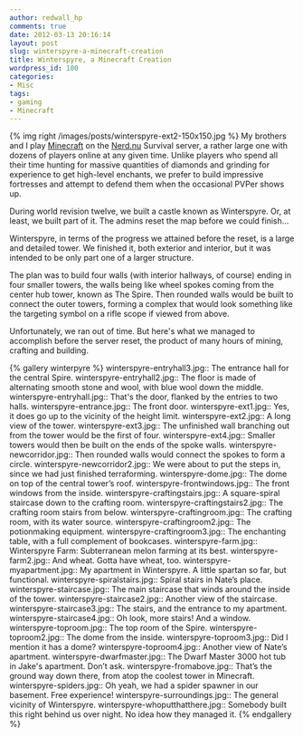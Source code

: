 ```yaml
---
author: redwall_hp
comments: true
date: 2012-03-13 20:16:14
layout: post
slug: winterspyre-a-minecraft-creation
title: Winterspyre, a Minecraft Creation
wordpress_id: 100
categories:
- Misc
tags:
- gaming
- Minecraft
---
```


{% img right /images/posts/winterspyre-ext2-150x150.jpg %}
My brothers and I play [Minecraft](http://www.minecraft.net/) on the [Nerd.nu](http://nerd.nu/) Survival server, a rather large one with dozens of players online at any given time. Unlike players who spend all their time hunting for massive quantities of diamonds and grinding for experience to get high-level enchants, we prefer to build impressive fortresses and attempt to defend them when the occasional PVPer shows up.

During world revision twelve, we built a castle known as Winterspyre. Or, at least, we built part of it. The admins reset the map before we could finish...

Winterspyre, in terms of the progress we attained before the reset, is a large and detailed tower. We finished it, both exterior and interior, but it was intended to be only part one of a larger structure.

<!-- more -->

The plan was to build four walls (with interior hallways, of course) ending in four smaller towers, the walls being like wheel spokes coming from the center hub tower, known as The Spire. Then rounded walls would be built to connect the outer towers, forming a complex that would look something like the targeting symbol on a rifle scope if viewed from above.

Unfortunately, we ran out of time. But here's what we managed to accomplish before the server reset, the product of many hours of mining, crafting and building.

{% gallery winterpyre %}
winterspyre-entryhall3.jpg:: The entrance hall for the central Spire.
winterspyre-entryhall2.jpg:: The floor is made of alternating smooth stone and wool, with blue wool down the middle.
winterspyre-entryhall.jpg:: That's the door, flanked by the entries to two halls.
winterspyre-entrance.jpg:: The front door.
winterspyre-ext1.jpg:: Yes, it does go up to the vicinity of the height limit.
winterspyre-ext2.jpg:: A long view of the tower.
winterspyre-ext3.jpg:: The unfinished wall branching out from the tower would be the first of four.
winterspyre-ext4.jpg:: Smaller towers would then be built on the ends of the spoke walls.
winterspyre-newcorridor.jpg:: Then rounded walls would connect the spokes to form a circle.
winterspyre-newcorridor2.jpg:: We were about to put the steps in, since we had just finished terraforming.
winterspyre-dome.jpg:: The dome on top of the central tower’s roof. 
winterspyre-frontwindows.jpg:: The front windows from the inside.
winterspyre-craftingstairs.jpg:: A square-spiral staircase down to the crafting room. 
winterspyre-craftingstairs2.jpg:: The crafting room stairs from below. 
winterspyre-craftingroom.jpg:: The crafting room, with its water source. 
winterspyre-craftingroom2.jpg:: The potionmaking equipment. 
winterspyre-craftingroom3.jpg:: The enchanting table, with a full complement of bookcases.
winterspyre-farm.jpg:: Winterspyre Farm: Subterranean melon farming at its best.
winterspyre-farm2.jpg:: And wheat. Gotta have wheat, too. 
winterspyre-myapartment.jpg:: My apartment in Winterspyre. A little spartan so far, but functional. 
winterspyre-spiralstairs.jpg:: Spiral stairs in Nate’s place. 
winterspyre-staircase.jpg:: The main staircase that winds around the inside of the tower. 
winterspyre-staircase2.jpg:: Another view of the staircase. 
winterspyre-staircase3.jpg:: The stairs, and the entrance to my apartment. 
winterspyre-staircase4.jpg:: Oh look, more stairs! And a window. 
winterspyre-toproom.jpg:: The top room of the Spire. 
winterspyre-toproom2.jpg:: The dome from the inside. 
winterspyre-toproom3.jpg:: Did I mention it has a dome? 
winterspyre-toproom4.jpg:: Another view of Nate’s apartment. 
winterspyre-dwarfmaster.jpg:: The Dwarf Master 3000 hot tub in Jake's apartment. Don’t ask. 
winterspyre-fromabove.jpg:: That’s the ground way down there, from atop the coolest tower in Minecraft. 
winterspyre-spiders.jpg:: Oh yeah, we had a spider spawner in our basement. Free experience! 
winterspyre-surroundings.jpg:: The general vicinity of Winterspyre. 
winterspyre-whoputthatthere.jpg::     Somebody built this right behind us over night. No idea how they managed it. 
{% endgallery %}
